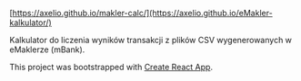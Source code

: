 [https://axelio.github.io/makler-calc/](https://axelio.github.io/eMakler-kalkulator/)

Kalkulator do liczenia wyników transakcji z plików CSV wygenerowanych w eMaklerze (mBank).

This project was bootstrapped with [Create React App](https://github.com/facebook/create-react-app).
